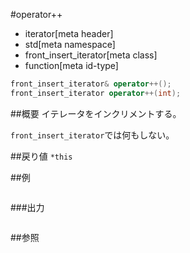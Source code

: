 #operator++
* iterator[meta header]
* std[meta namespace]
* front_insert_iterator[meta class]
* function[meta id-type]

```cpp
front_insert_iterator& operator++();
front_insert_iterator operator++(int);
```

##概要
イテレータをインクリメントする。

`front_insert_iterator`では何もしない。


##戻り値
`*this`


##例
```cpp
```

###出力
```
```

##参照
